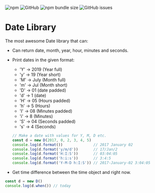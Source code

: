 ![npm](https://img.shields.io/npm/v/@iamshaash/datelib)
![GitHub](https://img.shields.io/github/license/sprajjwal/few21-date_lib)
![npm bundle size](https://img.shields.io/bundlephobia/min/@iamshaash/datelib)
![GitHub issues](https://img.shields.io/github/issues/sprajjwal/few21-date_lib)

# Date Library

The most awesome Date library that can:
  
  - Can return date, month, year, hour, minutes and seconds.
  - Print dates in the given format:

    - 'Y' -> 2019 (Year full)
    - 'y' -> 19 (Year short)
    - 'M' -> July (Month full)
    - 'm' -> Jul (Month short)
    - 'D' ->  01 (date padded)
    - 'd' -> 1 (date)
    - 'H' -> 05 (Hours padded)
    - 'h' -> 5 (Hours)
    - 'I' -> 08 (Minutes padded)
    - 'i' -> 8 (Minutes)
    - 'S' -> 04 (Seconds padded)
    - 's' -> 4 (Seconds)

    ```js
    // Make a date with values for Y, M, D etc.
    const d = new D(2017, 0, 2, 3, 4, 5)
    console.log(d.format())              // 2017 January 02
    console.log(d.format('y/m/d'))       // 17/Jan/2
    console.log(d.format('H:I:S'))       // 03:04:05
    console.log(d.format('h:i:s'))       // 3:4:5
    console.log(d.format('Y-M-D h:I:S')) // 2017-January-02 3:04:05 
    ```

  - Get time difference between the time object and right now.

  ```js
  const d = new D()
  console.log(d.when()) // today
  ```
